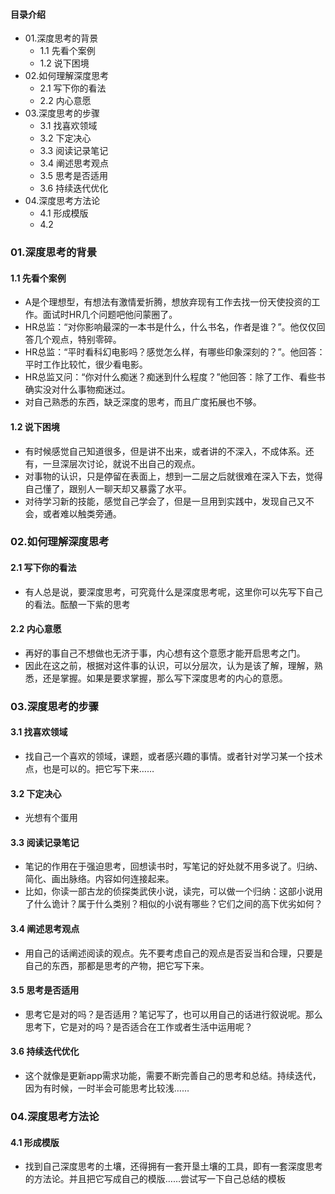 #### 目录介绍
- 01.深度思考的背景
    - 1.1 先看个案例
    - 1.2 说下困境
- 02.如何理解深度思考
    - 2.1 写下你的看法
    - 2.2 内心意愿
- 03.深度思考的步骤
    - 3.1 找喜欢领域
    - 3.2 下定决心
    - 3.3 阅读记录笔记
    - 3.4 阐述思考观点
    - 3.5 思考是否适用
    - 3.6 持续迭代优化
- 04.深度思考方法论
    - 4.1 形成模版
    - 4.2 



### 01.深度思考的背景
#### 1.1 先看个案例
- A是个理想型，有想法有激情爱折腾，想放弃现有工作去找一份天使投资的工作。面试时HR几个问题吧他问蒙圈了。
- HR总监：“对你影响最深的一本书是什么，什么书名，作者是谁？”。他仅仅回答几个观点，特别零碎。
- HR总监：“平时看科幻电影吗？感觉怎么样，有哪些印象深刻的？”。他回答：平时工作比较忙，很少看电影。
- HR总监又问：“你对什么痴迷？痴迷到什么程度？”他回答：除了工作、看些书确实没对什么事物痴迷过。
- 对自己熟悉的东西，缺乏深度的思考，而且广度拓展也不够。


#### 1.2 说下困境
- 有时候感觉自己知道很多，但是讲不出来，或者讲的不深入，不成体系。还有，一旦深层次讨论，就说不出自己的观点。
- 对事物的认识，只是停留在表面上，想到一二层之后就很难在深入下去，觉得自己懂了，跟别人一聊天却又暴露了水平。
- 对待学习新的技能，感觉自己学会了，但是一旦用到实践中，发现自己又不会，或者难以触类旁通。



### 02.如何理解深度思考
#### 2.1 写下你的看法
- 有人总是说，要深度思考，可究竟什么是深度思考呢，这里你可以先写下自己的看法。酝酿一下紫的思考


#### 2.2 内心意愿
- 再好的事自己不想做也无济于事，内心想有这个意愿才能开启思考之门。
- 因此在这之前，根据对这件事的认识，可以分层次，认为是该了解，理解，熟悉，还是掌握。如果是要求掌握，那么写下深度思考的内心的意愿。


### 03.深度思考的步骤
#### 3.1 找喜欢领域
- 找自己一个喜欢的领域，课题，或者感兴趣的事情。或者针对学习某一个技术点，也是可以的。把它写下来……


#### 3.2 下定决心
- 光想有个蛋用
 

#### 3.3 阅读记录笔记
- 笔记的作用在于强迫思考，回想读书时，写笔记的好处就不用多说了。归纳、简化、画出脉络。内容如何连接起来。
- 比如，你读一部古龙的侦探类武侠小说，读完，可以做一个归纳：这部小说用了什么诡计？属于什么类别？相似的小说有哪些？它们之间的高下优劣如何？


#### 3.4 阐述思考观点
- 用自己的话阐述阅读的观点。先不要考虑自己的观点是否妥当和合理，只要是自己的东西，那都是思考的产物，把它写下来。


#### 3.5 思考是否适用
- 思考它是对的吗？是否适用？笔记写了，也可以用自己的话进行叙说呢。那么思考下，它是对的吗？是否适合在工作或者生活中运用呢？


#### 3.6 持续迭代优化
- 这个就像是更新app需求功能，需要不断完善自己的思考和总结。持续迭代，因为有时候，一时半会可能思考比较浅……



### 04.深度思考方法论
#### 4.1 形成模版
- 找到自己深度思考的土壤，还得拥有一套开垦土壤的工具，即有一套深度思考的方法论。并且把它写成自己的模版……尝试写一下自己总结的模板














  
